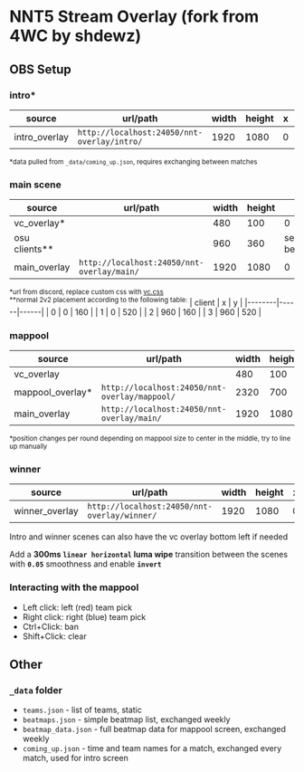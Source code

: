 # NNT5 Stream Overlay (fork from 4WC by shdewz)

## OBS Setup

### intro*
| source           | url/path                        | width | height | x | y   |
|------------------|---------------------------------|-------|--------|---|-----|
| intro_overlay    | `http://localhost:24050/nnt-overlay/intro/`   | 1920  | 1080   | 0 | 0   |

<sup>*data pulled from `_data/coming_up.json`, requires exchanging between matches</sup>

### main scene  
| source        | url/path                     | width | height | x         | y         |
|---------------|------------------------------|-------|--------|-----------|-----------|
| vc_overlay*   |                              | 480   | 100    | 0         | 880       |
| osu clients** |                              | 960   | 360    | see below | see below |
| main_overlay  | `http://localhost:24050/nnt-overlay/main/` | 1920  | 1080   | 0         | 0         |

<sup>*url from discord, replace custom css with [vc.css](vc.css)</sup><br>
<sup>**normal 2v2 placement according to the following table:</sup>
| client | x    | y    |
|--------|------|------|
| 0      | 0    | 160  |
| 1      | 0    | 520  |
| 2      | 960  | 160  |
| 3      | 960  | 520  |

### mappool
| source           | url/path                        | width | height | x | y   |
|------------------|---------------------------------|-------|--------|---|-----|
| vc_overlay       |                                 | 480   | 100    | 0 | 880 |
| mappool_overlay* | `http://localhost:24050/nnt-overlay/mappool/` | 2320  | 700    | 0 | 220 |
| main_overlay     | `http://localhost:24050/nnt-overlay/main/`    | 1920  | 1080   | 0 | 0   |

<sup>*position changes per round depending on mappool size to center in the middle, try to line up manually</sup>

### winner
| source           | url/path                        | width | height | x | y   |
|------------------|---------------------------------|-------|--------|---|-----|
| winner_overlay   | `http://localhost:24050/nnt-overlay/winner/`  | 1920  | 1080   | 0 | 0   |

Intro and winner scenes can also have the vc overlay bottom left if needed

Add a **300ms `linear horizontal` luma wipe** transition between the scenes with **`0.05`** smoothness and enable **`invert`**

### Interacting with the mappool
- Left click: left (red) team pick
- Right click: right (blue) team pick
- Ctrl+Click: ban
- Shift+Click: clear

## Other

### `_data` folder
- `teams.json` - list of teams, static
- `beatmaps.json` - simple beatmap list, exchanged weekly
- `beatmap_data.json` - full beatmap data for mappool screen, exchanged weekly
- `coming_up.json` - time and team names for a match, exchanged every match, used for intro screen
